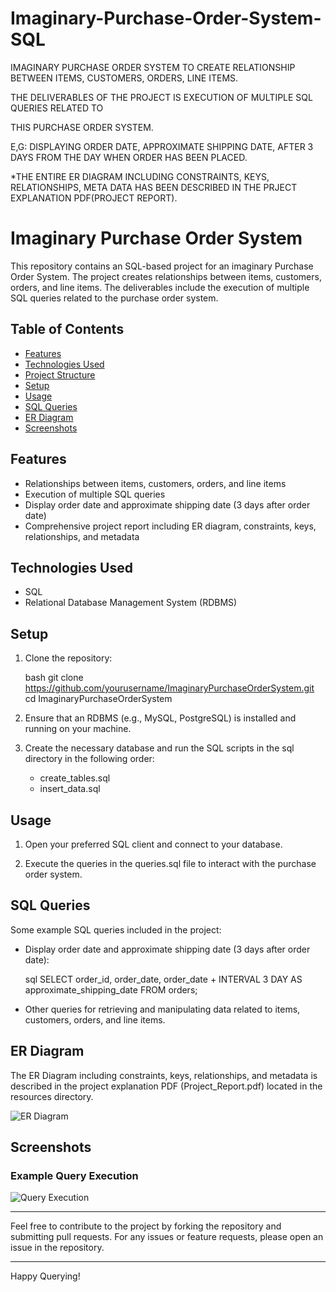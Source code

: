 # Imaginary-Purchase-Order-System-SQL
IMAGINARY PURCHASE ORDER SYSTEM TO CREATE RELATIONSHIP BETWEEN ITEMS, CUSTOMERS, ORDERS, LINE ITEMS.

THE DELIVERABLES OF THE PROJECT IS EXECUTION OF MULTIPLE SQL QUERIES RELATED TO

THIS PURCHASE ORDER SYSTEM.

E,G: DISPLAYING ORDER DATE, APPROXIMATE SHIPPING DATE, AFTER 3 DAYS FROM THE DAY WHEN ORDER HAS BEEN PLACED.

*THE ENTIRE ER DIAGRAM INCLUDING CONSTRAINTS, KEYS, RELATIONSHIPS, META DATA HAS BEEN DESCRIBED IN THE PRJECT EXPLANATION PDF(PROJECT REPORT).

# Imaginary Purchase Order System

This repository contains an SQL-based project for an imaginary Purchase Order System. The project creates relationships between items, customers, orders, and line items. The deliverables include the execution of multiple SQL queries related to the purchase order system.

## Table of Contents

- [Features](#features)
- [Technologies Used](#technologies-used)
- [Project Structure](#project-structure)
- [Setup](#setup)
- [Usage](#usage)
- [SQL Queries](#sql-queries)
- [ER Diagram](#er-diagram)
- [Screenshots](#screenshots)

## Features

- Relationships between items, customers, orders, and line items
- Execution of multiple SQL queries
- Display order date and approximate shipping date (3 days after order date)
- Comprehensive project report including ER diagram, constraints, keys, relationships, and metadata

## Technologies Used

- SQL
- Relational Database Management System (RDBMS)


## Setup

1. Clone the repository:

    bash
    git clone https://github.com/yourusername/ImaginaryPurchaseOrderSystem.git
    cd ImaginaryPurchaseOrderSystem
    

2. Ensure that an RDBMS (e.g., MySQL, PostgreSQL) is installed and running on your machine.

3. Create the necessary database and run the SQL scripts in the sql directory in the following order:
    - create_tables.sql
    - insert_data.sql

## Usage

1. Open your preferred SQL client and connect to your database.

2. Execute the queries in the queries.sql file to interact with the purchase order system.

## SQL Queries

Some example SQL queries included in the project:

- Display order date and approximate shipping date (3 days after order date):

    sql
    SELECT order_id, order_date, order_date + INTERVAL 3 DAY AS approximate_shipping_date
    FROM orders;
    

- Other queries for retrieving and manipulating data related to items, customers, orders, and line items.

## ER Diagram

The ER Diagram including constraints, keys, relationships, and metadata is described in the project explanation PDF (Project_Report.pdf) located in the resources directory.

![ER Diagram](resources/ER_Diagram.png)

## Screenshots

### Example Query Execution

![Query Execution](screenshots/query_execution.png)

---

Feel free to contribute to the project by forking the repository and submitting pull requests. For any issues or feature requests, please open an issue in the repository.

---

Happy Querying!
